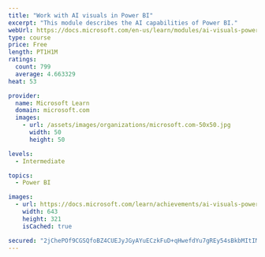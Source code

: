 ```yaml
---
title: "Work with AI visuals in Power BI"
excerpt: "This module describes the AI capabilities of Power BI."
webUrl: https://docs.microsoft.com/en-us/learn/modules/ai-visuals-power-bi/
type: course
price: Free
length: PT1H1M
ratings:
  count: 799
  average: 4.663329
heat: 53

provider:
  name: Microsoft Learn
  domain: microsoft.com
  images:
    - url: /assets/images/organizations/microsoft.com-50x50.jpg
      width: 50
      height: 50

levels:
  - Intermediate

topics:
  - Power BI

images:
  - url: https://docs.microsoft.com/learn/achievements/ai-visuals-power-bi-social.png
    width: 643
    height: 321
    isCached: true

secured: "2jChePOf9CGSQfoBZ4CUEJyJGyAYuECzkFuD+qHwefdYu7gREy54sBkbMItIMgeyc5dosuA7PeWJMm3Dr3Wx3w13shLtv98ZltxvtkeuE9HZGOg3R7gK1IO4mfjxcdp0+Zc5OnpYB7b0cdmFhGrt/GQHa312vTmuk8yPEvf6jM4k5AXA5l59cjt3Lpdy5goP59WvLVMniji544B+UKV51r7B5ujvw+J3mtkopIM6xxZ7CxnI4bvOvPnsA/mQzO5pw0dDKSPPpjw40wWfXwh9JsQnu7fNb4GFbNqg9soJxbZ6Hu755zoRv+hpGmXAxYzbHlgF3t1rNB0VJu1p5avv4Z1Dgo95Ywd2pIYTdGoY3V80/Pwq986o8RIN0XbJyuAm/LQPN9tmHXMuYW/S0yupW8aZoqhUAmrqo817VqkcTKY=;Wx3mFiPOBU9gBh4KcY3lUw=="
---
```


